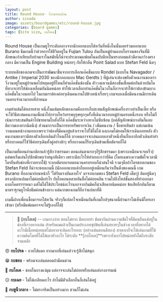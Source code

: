 ```yaml
---
layout: post
title: Round House- วิ่งวนรอบบ้าน
author: sisada
image: assets/boardgames/etc/round-house.jpg
categories: [board games]
tags: [bite size, กบโอเค]
---
```

Round House เป็นเกมยูโรระดับกลางจากนักออกแบบไต้หวันที่หนึ่งในนั้นเคยร่วมออกแบบ Burano ธีมเกมนี้ว่าด้วยการใช้ชีวิตอยู่ใน Fujian Tulou อันเป็นหมู่บ้านแบบโบราณของจีนที่มีลักษณะถ้าเทียบกับบ้านเราในสมัยนี้ก็น่าจะประมาณแฟลตในฉบับตึกเป็นทรงกลมแล้วมีลานกว้างตรงกลาง มีความเป็น Engine Building หน่อยๆ กับให้กลิ่น Point Salad แบบ Stefan Feld นิดๆ

ระบบหลักของเกมจะเป็นการพัฒนาขึ้นจากการเลือกแอ๊คชั่นแบบ Rondel (แบบใน Navagador / Antike / Imperial 2030 ของนักออกแบบ Mac Gerdts ) ที่ผู้เล่นจะต้องขยับตัวคนงานของเราวิ่งวนอยู่ในหมู่บ้านพอไปหยุดอยู่ที่ไหนก็ทำแอ๊คชั่นช่องนั้น ตัววงแหวนมีสองชั้นเชื่อมต่อกันด้วยบันไดที่ทางจะทำให้ช่องเหลื่อมกันนิดหน่อย ทำให้เวลาเลือกทำแอ๊คชั่นในวงในก็อาจจะทำให้เราต้องข้ามบางแอ๊คชั่นในวงนอกไป ในเกมเราต้องค่อยๆเดินคนงานไปข้างหน้าเรื่อยๆ เกมจบลงเมื่อมีคนงานมีการเดินวนครบจำนวนรอบที่กำหนด

เกมทำแต้มได้หลายสาย หนึ่งในแต้มหลักของเกมคือการเก็บสะสมสัญลักษณ์เครื่องรางทำเป็นเซ็ท หรือจะใช้วิธีสะสมคนงานเพื่อนำไปกราบไหว้บรรพบุรุษทุกๆครั้งที่เดินวนรอบหมู่บ้านครบหนึ่งรอบ หรือไม่ก็เน้นการสะสมสินค้าไปขายตามใบสั่งก็ได้ แอ๊คชั่นระหว่างทางไม่ซับซ้อน (แต่สัญลักษณ์บางอันก็แอบตีความเองยากนิดนึง) ส่วนมากจะเป็นการหาทรัพยากรเงิน / เพิ่มคนงาน / ซื้อขายสินค้า แต่เกมเน้นวางแผนหน้างานเยอะเพราะว่าช่องที่มีคนอยู่แล้วเราจะไปใช้ไม่ได้ และเกมไม่ยอมให้เราเดินถอยหลัง ตัวคนงานของเรามีสองตัวเลือกเดินตัวไหนก็ได้ บางคนอาจจะเล่นแบบเอาตัวหนึ่งยืนกั๊กเอาอีกตัวเดินทำท่า หรือบางคนก็ใช้วิธีค่อยๆเดินทั้งคู่อย่างช้าๆ หรือบางคนก็รีบๆเดินข้ามเพื่อตัดจบก็ได้

เป็นเกมที่ตอนอ่านกติกาแล้วรู้สึกว่าธรรมดา ตอนเล่นตาแรกๆก็รู้สึกธรรมดา (เพราะเหมือนจะจบเร็ว) แต่พอเริ่มเล่นไปซักพักพบว่าสนุกทีเดียว เพราะมีอะไรให้ทำเยอะกว่าที่คิด (โดยเฉพาะความขัดใจเวลามีใครยืนทับช่องที่เราอยากใช้) ระบบตัดรอบจบตอนวนครบรอบก็น่าสนใจดี รวมๆคือถ้าใครชอบเกมของ Stefan Feld ก็น่าจะชอบเกมนี้ (นักออกแบบเค้าก็บอกอยู่เหมือนกันว่าเป็นติ่งของคนนี้ เกม Burano ที่ออกมาก่อนหน้าก็ 'ได้รับแรงบันดาลใจ' มาจากเกมของ Stefan Feld เต็มๆ) ติดอยู่นิดๆตรงกติกาแปลมาไม่ค่อยดีเท่าไร กับไอคอนหลายอันสื่อไม่ค่อยคลีน รวมไปถึงไทล์ชั้นสองที่ทำออกมาแบบโคตรรรรหนา แต่ไม่ได้ใช้ประโยชน์อะไรนอกจากกิมมิคก็น่าเสียดายนิดหน่อย ข้อเสียอีกอันก็ตามมาตราฐานยูโรคือธีมค่อนข้างบาง แต่ฉากของเกมก็ถือว่าแปลกที่ดี

เกมนี้ฝากเพื่อนซื้อมาจากไต้หวัน จริงๆก็แปลกใจเหมือนกันที่เกมใกล้ๆขนาดนี้บ้านเราไม่เห็นมีใครเอาเข้ามา (หรือมีแต่ผมอาจจะไม่รู้เองก็ได้)

---



> 🐸 **[กบโอเค]** -- เกมกางง่าย สอนไม่ยาก มีหลายท่า ขัดขากันผ่านความขัดใจที่มีคนยืนแช่อยู่ในช่องที่เราอยากเล่น สำหรับผมแล้วเป็นเกมประเภทซุปข้นที่เล่นสบายๆในช่วงเวลาที่อยากได้อะไรมีเนื้อหน่อยแต่ไม่อยากจะคิดอะไรเยอะ (อย่างเช่นตอนตีสอง) สายเบาก็จะได้เล่นเกมที่ใช้ความคิดโดยที่ไม่ได้เผาหัวอะไร ได้ระดับ **[กบโอเค]**เพราะยังเบาไปหน่อยยังไม่ถึงระดับจานหลัก


😍 **กบโปรด** - อวยไส้แตก ยากมากที่เล่นแล้วจะรู้สึกไม่สนุก

😁 **กบชอบ** - พร้อมจะเล่นตลอดถ้ามีคนชวน

🙂 **กบโอเค** - ชอบในบางแง่มุม แต่อาจจะเล่นไม่บ่อยหรือเล่นแค่บางอารมณ์

😐 **กบเฉย** - ไม่ได้เกลียดอะไร ถ้าไม่มีตัวเลือกอื่นก็เล่นได้อยู่

🖕 **กบชูนิ้วกลาง** - ไม่ตรงจริตเป็นอย่างมาก ชวนก็ไม่เล่น



---


 